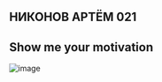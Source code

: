 ## НИКОНОВ АРТЁМ 021
## Show me your motivation
![image](https://i.pinimg.com/originals/1c/c6/56/1cc6567b99307ce703e38bec5a1170c4.jpg)
